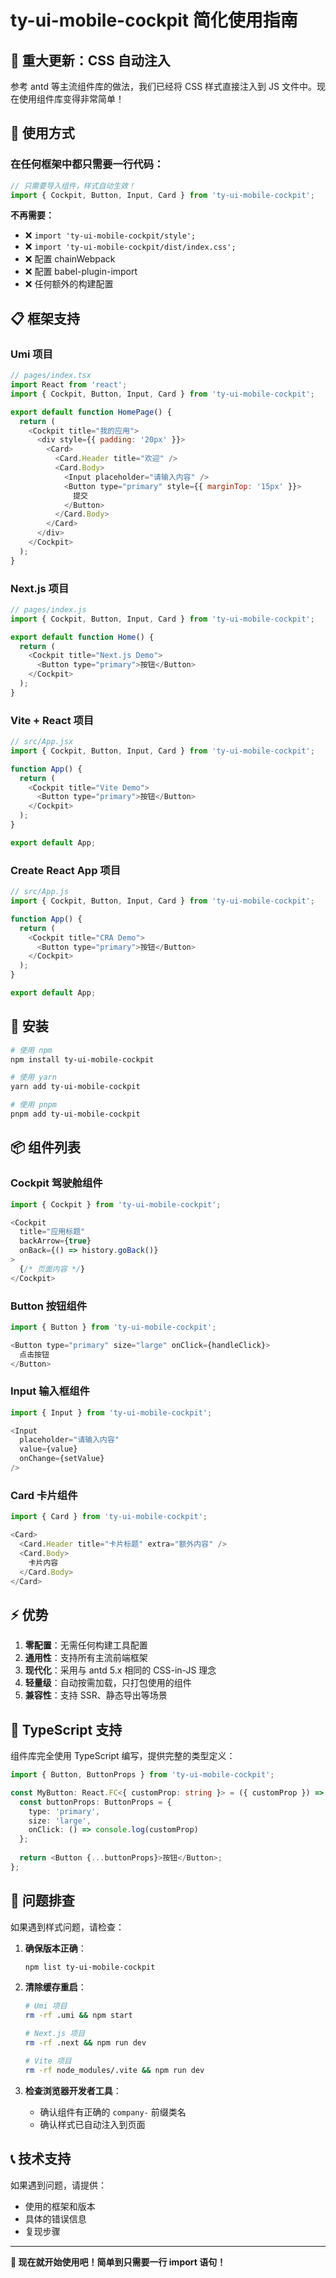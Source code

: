 # ty-ui-mobile-cockpit 简化使用指南

## 🎉 重大更新：CSS 自动注入

参考 antd 等主流组件库的做法，我们已经将 CSS 样式直接注入到 JS 文件中。现在使用组件库变得非常简单！

## 🚀 使用方式

### 在任何框架中都只需要一行代码：

```javascript
// 只需要导入组件，样式自动生效！
import { Cockpit, Button, Input, Card } from 'ty-ui-mobile-cockpit';
```

**不再需要：**
- ❌ `import 'ty-ui-mobile-cockpit/style';`
- ❌ `import 'ty-ui-mobile-cockpit/dist/index.css';`
- ❌ 配置 chainWebpack
- ❌ 配置 babel-plugin-import
- ❌ 任何额外的构建配置

## 📋 框架支持

### Umi 项目
```javascript
// pages/index.tsx
import React from 'react';
import { Cockpit, Button, Input, Card } from 'ty-ui-mobile-cockpit';

export default function HomePage() {
  return (
    <Cockpit title="我的应用">
      <div style={{ padding: '20px' }}>
        <Card>
          <Card.Header title="欢迎" />
          <Card.Body>
            <Input placeholder="请输入内容" />
            <Button type="primary" style={{ marginTop: '15px' }}>
              提交
            </Button>
          </Card.Body>
        </Card>
      </div>
    </Cockpit>
  );
}
```

### Next.js 项目
```javascript
// pages/index.js
import { Cockpit, Button, Input, Card } from 'ty-ui-mobile-cockpit';

export default function Home() {
  return (
    <Cockpit title="Next.js Demo">
      <Button type="primary">按钮</Button>
    </Cockpit>
  );
}
```

### Vite + React 项目
```javascript
// src/App.jsx
import { Cockpit, Button, Input, Card } from 'ty-ui-mobile-cockpit';

function App() {
  return (
    <Cockpit title="Vite Demo">
      <Button type="primary">按钮</Button>
    </Cockpit>
  );
}

export default App;
```

### Create React App 项目
```javascript
// src/App.js
import { Cockpit, Button, Input, Card } from 'ty-ui-mobile-cockpit';

function App() {
  return (
    <Cockpit title="CRA Demo">
      <Button type="primary">按钮</Button>
    </Cockpit>
  );
}

export default App;
```

## 🎯 安装

```bash
# 使用 npm
npm install ty-ui-mobile-cockpit

# 使用 yarn
yarn add ty-ui-mobile-cockpit

# 使用 pnpm
pnpm add ty-ui-mobile-cockpit
```

## 📦 组件列表

### Cockpit 驾驶舱组件
```javascript
import { Cockpit } from 'ty-ui-mobile-cockpit';

<Cockpit 
  title="应用标题"
  backArrow={true}
  onBack={() => history.goBack()}
>
  {/* 页面内容 */}
</Cockpit>
```

### Button 按钮组件
```javascript
import { Button } from 'ty-ui-mobile-cockpit';

<Button type="primary" size="large" onClick={handleClick}>
  点击按钮
</Button>
```

### Input 输入框组件
```javascript
import { Input } from 'ty-ui-mobile-cockpit';

<Input 
  placeholder="请输入内容"
  value={value}
  onChange={setValue}
/>
```

### Card 卡片组件
```javascript
import { Card } from 'ty-ui-mobile-cockpit';

<Card>
  <Card.Header title="卡片标题" extra="额外内容" />
  <Card.Body>
    卡片内容
  </Card.Body>
</Card>
```

## ⚡ 优势

1. **零配置**：无需任何构建工具配置
2. **通用性**：支持所有主流前端框架
3. **现代化**：采用与 antd 5.x 相同的 CSS-in-JS 理念
4. **轻量级**：自动按需加载，只打包使用的组件
5. **兼容性**：支持 SSR、静态导出等场景

## 🔧 TypeScript 支持

组件库完全使用 TypeScript 编写，提供完整的类型定义：

```typescript
import { Button, ButtonProps } from 'ty-ui-mobile-cockpit';

const MyButton: React.FC<{ customProp: string }> = ({ customProp }) => {
  const buttonProps: ButtonProps = {
    type: 'primary',
    size: 'large',
    onClick: () => console.log(customProp)
  };
  
  return <Button {...buttonProps}>按钮</Button>;
};
```

## 🐛 问题排查

如果遇到样式问题，请检查：

1. **确保版本正确**：
   ```bash
   npm list ty-ui-mobile-cockpit
   ```

2. **清除缓存重启**：
   ```bash
   # Umi 项目
   rm -rf .umi && npm start
   
   # Next.js 项目
   rm -rf .next && npm run dev
   
   # Vite 项目
   rm -rf node_modules/.vite && npm run dev
   ```

3. **检查浏览器开发者工具**：
   - 确认组件有正确的 `company-` 前缀类名
   - 确认样式已自动注入到页面

## 📞 技术支持

如果遇到问题，请提供：
- 使用的框架和版本
- 具体的错误信息
- 复现步骤

---

**🎉 现在就开始使用吧！简单到只需要一行 import 语句！**